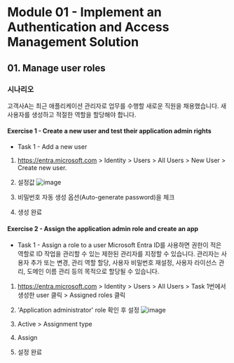 # Module 01 - Implement an Authentication and Access Management Solution
## 01. Manage user roles

### 시나리오 
고객사A는 최근 애플리케이션 관리자로 업무를 수행할 새로운 직원을 채용했습니다. 새 사용자를 생성하고 적절한 역할을 할당해야 합니다.

#### Exercise 1 - Create a new user and test their application admin rights
* Task 1 - Add a new user
  
1. https://entra.microsoft.com > Identity > Users > All Users > New User > Create new user.
2. 설정값 
![image](https://github.com/user-attachments/assets/c452610b-e4ac-4d73-b0fe-862e7cfb8301)

3. 비밀번호 자동 생성 옵션(Auto-generate password)을 체크
4. 생성 완료

#### Exercise 2 - Assign the application admin role and create an app
* Task 1 - Assign a role to a user
Microsoft Entra ID를 사용하면 권한이 적은 역할로 ID 작업을 관리할 수 있는 제한된 관리자를 지정할 수 있습니다. 관리자는 사용자 추가 또는 변경, 관리 역할 할당, 사용자 비밀번호 재설정, 사용자 라이선스 관리, 도메인 이름 관리 등의 목적으로 할당될 수 있습니다.

1. https://entra.microsoft.com > Identity > Users > All Users > Task 1번에서 생성한 user 클릭 > Assigned roles 클릭
2. 'Application administrator' role 확인 후 설정
![image](https://github.com/user-attachments/assets/5880cbcd-8a0d-42af-8cf3-40fe90e9b23c)

3. Active > Assignment type
4. Assign
5. 설정 완료 
